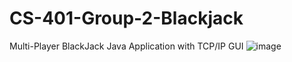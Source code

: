 # CS-401-Group-2-Blackjack
Multi-Player BlackJack Java Application with TCP/IP GUI
![image](https://github.com/syedanida/CS-401-Group-2-Blackjack/assets/60160145/2b0c4c95-97e8-4a0a-8548-56f97758edcb)

